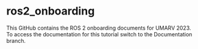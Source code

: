 # ros2_onboarding
This GitHub contains the ROS 2 onboarding documents for UMARV 2023.\
To access the documentation for this tutorial switch to the Documentation branch.
